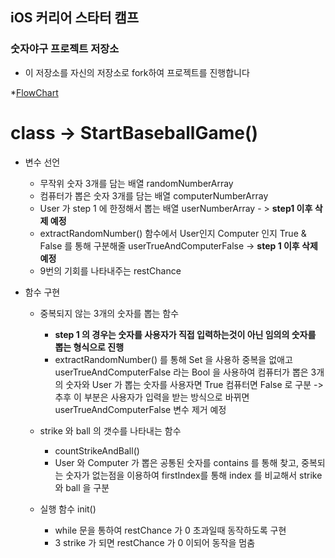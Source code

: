 ## iOS 커리어 스타터 캠프

### 숫자야구 프로젝트 저장소

- 이 저장소를 자신의 저장소로 fork하여 프로젝트를 진행합니다

 *[FlowChart](https://ifh.cc/g/NVXs6M.jpg)

# class -> StartBaseballGame()

* 변수 선언
  * 무작위 숫자 3개를 담는 배열 randomNumberArray
  * 컴퓨터가 뽑은 숫자 3개를 담는 배열 computerNumberArray 
  * User 가 step 1 에 한정해서 뽑는 배열 userNumberArray - > **step1 이후 삭제 예정**
  * extractRandomNumber() 함수에서 User인지 Computer 인지 True & False 를 통해 구분해줄 userTrueAndComputerFalse -> **step 1 이후 삭제 예정**
  * 9번의 기회를 나타내주는 restChance
  
* 함수 구현 
  * 중복되지 않는 3개의 숫자를 뽑는 함수 
    * **step 1 의 경우는 숫자를 사용자가 직접 입력하는것이 아닌 임의의 숫자를 뽑는 형식으로 진행**
    * extractRandomNumber() 를 통해 Set 을 사용하 중복을 없애고 
    userTrueAndComputerFalse 라는 Bool 을 사용하여 컴퓨터가 뽑은 3개의 숫자와 User 가 뽑는 숫자를 
    사용자면 True 컴퓨터면 False 로 구분 -> 추후 이 부분은 사용자가 입력을 받는 방식으로 바뀌면 userTrueAndComputerFalse 변수 제거 예정
    
  * strike 와 ball 의 갯수를 나타내는 함수
    * countStrikeAndBall()
    * User 와 Computer 가 뽑은 공통된 숫자를 contains 를 통해 찾고, 중복되는 숫자가 없는점을 이용하여 firstIndex를 통해 index 를 비교해서 strike 와 ball 을 구분


   * 실행 함수 init()
      * while 문을 통하여 restChance 가 0 초과일때 동작하도록 구현
      * 3 strike 가 되면 restChance 가 0 이되어 동작을 멈춤 

